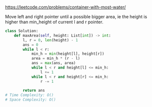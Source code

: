https://leetcode.com/problems/container-with-most-water/

Move left and right pointer until a possible bigger area, ie the height is higher than min_height of current l and r pointer.

```python
class Solution:
    def maxArea(self, height: List[int]) -> int:
        l, r = 0, len(height) - 1
        ans = 0
        while l < r:
            min_h = min(height[l], height[r])
            area = min_h * (r - l)
            ans = max(ans, area)
            while l < r and height[l] <= min_h:
                l += 1
            while l < r and height[r] <= min_h:
                r -= 1
           
        return ans
# Time Complexity: O()
# Space Complexity: O()
```